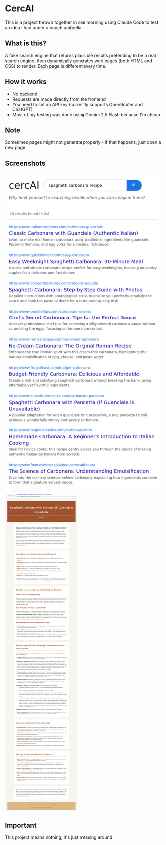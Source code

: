 # CercAI

This is a project thrown together in one morning using Claude Code to test an idea I had under a beach umbrella.

## What is this?

A fake search engine that returns plausible results pretending to be a real search engine, then dynamically generates web pages (both HTML and CSS) to render. Each page is different every time.

## How it works

- No backend
- Requests are made directly from the frontend
- You need to set an API key (currently supports OpenRouter and ChatGPT)
- Most of my testing was done using Gemini 2.5 Flash because I'm cheap

## Note

Sometimes pages might not generate properly - if that happens, just open a new page.

## Screenshots

![Search Results List](screenshots/results-list.png)

![Generated Page](screenshots/result.png)

## Important

This project means nothing, it's just messing around.
